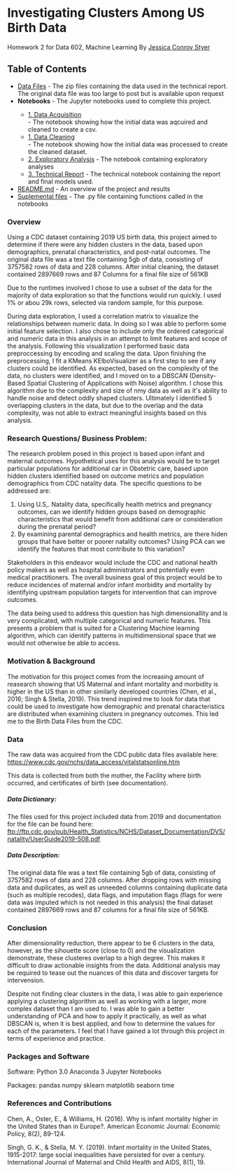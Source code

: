 # Investigating Clusters Among US Birth Data
Homework 2 for Data 602, Machine Learning
By <a href="https://github.com/Jcc329">Jessica Conroy Styer</a>

## Table of Contents

<ul>
  <li><a href="https://github.com/Jcc329/Investigating-Clusters-Among-US-Birth-Data/tree/main/Data%20Files">Data Files</a> - The zip files containing the data used in the technical report. The original data file was too large to post but is available upon request</li>
  <li><b>Notebooks</b> - The Jupyter notebooks used to complete this project.</li>
  <ul>
    <li><a href="https://github.com/Jcc329/Investigating-Clusters-Among-US-Birth-Data/blob/main/Notebooks/Data%20Acquisition.ipynb">1. Data Acquisition</a></li> - The notebook showing how the initial data was aqcuired and cleaned to create a csv.
    <li><a href="https://github.com/Jcc329/Investigating-Clusters-Among-US-Birth-Data/blob/main/Notebooks/Data%20Cleaning.ipynb">1. Data Cleaning</a></li> - The notebook showing how the initial data was processed to create the cleaned dataset.
    <li><a href="https://github.com/Jcc329/Select-the-best-Wine-Predicting-wine-quality/blob/main/Jupyter%20Notebooks/Project%201%20Exploratory%20Analysis%20Updated.ipynb">2. Exploratory Analysis</a> - The notebook containing exploratory analyses </li>
    <li><a href="https://github.com/Jcc329/Select-the-best-Wine-Predicting-wine-quality/blob/main/Jupyter%20Notebooks/Project%201%20Technical%20Notebook%20Updated.ipynb">3. Technical Report</a> - The technical notebook containing the report and final models used.</li>
  </ul>
  <li><a href="https://github.com/Jcc329/Investigating-Clusters-Among-US-Birth-Data/blob/main/README.md">README.md</a> - An overview of the project and results</li> 
  <li><a href="https://github.com/Jcc329/Investigating-Clusters-Among-US-Birth-Data/tree/main/Supplemental%20Files">Suplemental files</a> - The .py file containing functions called in the notebooks</li>
</ul>

### Overview

Using a CDC dataset containing 2019 US birth data, this project aimed to determine if there were any hidden clusters in the data, based upon demographics, prenatal characteristics, and post-natal outcomes. The original data file was a text file containing 5gb of data, consisting of 3757582 rows of data and 228 columns. After initial cleaning, the dataset contained 2897669 rows and 87 Columns for a final file size of 561KB

Due to the runtimes involved I chose to use a subset of the data for the majority of data exploration so that the functions would run quickly. I used 1% or abou 29k rows, selected via random sample, for this purpose.

During data exploration, I used a correlation matrix to visualize the relationships between numeric data. In doing so I was able to perform some initial feature selection. I also chose to include only the ordered categorical and numeric data in this analysis in an attempt to limit features and scope of the analysis. Following this visualization I performed basic data preproccessing by encoding and scaling the data. Upon finishing the preprocessing, I fit a KMeans KElboVisualizer as a first step to see if any clusters could be identified. As expected, based on the complexity of the data, no clusters were identified, and I moved on to a DBSCAN (Density-Based Spatial Clustering of Applications with Noise) algorithm. I chose this algorithm due to the complexity and size of nmy data as well as it's ability to handle noise and detect oddly shaped clusters. Ultimately I identified 5 overlapping clusters in the data, but due to the overlap and the data complexity, was not able to extract meaningful insights based on this analysis. 

### Research Questions/ Business Problem:

The research problem posed in this project is based upon infant and maternal outcomes. Hypothetical uses for this analysis would be to target particular populations for additional car in Obstetric care, based upon hidden clusters identified based on outcome metrics and population demographics from CDC natality data. The specific questions to be addressed are:

1. Using U.S,. Natality data, specifically health metrics and pregnancy outcomes, can we identify hidden groups based on demographic characteristics that would benefit from additional care or consideration during the prenatal period?
2. By examining parental demographics and health metrics, are there hiden groups that have better or poorer natality outcomes? Using PCA can we identify the features that most contribute to this variation?

Stakeholders in this endeavor would include the CDC and national health policy makers as well as hospital administrators and potentially even medical practitioners.
The overall business goal of this project would be to reduce incidences of maternal and/or infant morbidity and mortality by identifying upstream population targets for intervention that can improve outcomes. 

The data being used to address this question has high dimensionallity and is very complicated, with multiple categorical and numeric features. This presents a problem that is suited for a Clustering Machine learning algorithm, which can identify patterns in multidimensional space that we would not otherwise be able to access.

### Motivation & Background

The motivation for this project comes from the increasing amount of reasearch showing that US Maternal and infant mortality and morbidity is higher in the US than in other similarly developed countries (Chen, et al., 2016; Singh & Stella, 2019). This trend inspired me to look for data that could be used to investigate how demographic and prenatal characteristics are distributed when examining clusters in pregnancy outcomes. This led me to the Birth Data Files from the CDC.

### Data

The raw data was acquired from the CDC public data files available here: https://www.cdc.gov/nchs/data_access/vitalstatsonline.htm

This data is collected from both the mother, the Facility where birth occurred, and certificates of birth (see documentation).

##### Data Dictionary:
The files used for this project included data from 2019 and documentation for the file can be found here: ftp://ftp.cdc.gov/pub/Health_Statistics/NCHS/Dataset_Documentation/DVS/natality/UserGuide2019-508.pdf

##### Data Description:
The original data file was a text file containing 5gb of data, consisting of 3757582 rows of data and 228 columns. After dropping rows with missing data and duplicates, as well as unneeded columns containing duplicate data (such as multiple recodes), data flags, and imputation flags (flags for were data was imputed which is not needed in this analysis) the final dataset contained 2897669 rows and 87 columns for a final file size of 561KB. 

### Conclusion
After dimensionality reduction, there appear to be 6 clusters in the data, however, as the sihouette score (close to 0) and the visualization demonstrate, these clusteres overlap to a high degree. This makes it difficult to draw actionable insights from the data. Additional analysis may be required to tease out the nuances of this data and discover targets for intervension.

Despite not finding clear clusters in the data, I was able to gain experience applying a clustering algorithm as well as working with a larger, more complex dataset than I am used to. I was able to gain a better understanding of PCA and how to apply it practically, as well as what DBSCAN is, when it is best applied, and how to determine the values for each of the parameters. I feel that I have gained a lot through this project in terms of experience and practice. 

### Packages and Software
Software:
Python 3.0
Anaconda 3
Jupyter Notebooks

Packages:
pandas
numpy
sklearn
matplotlib
seaborn
time

### References and Contributions

Chen, A., Oster, E., & Williams, H. (2016). Why is infant mortality higher in the United States than in Europe?. American Economic Journal: Economic Policy, 8(2), 89-124.

Singh, G. K., & Stella, M. Y. (2019). Infant mortality in the United States, 1915-2017: large social inequalities have persisted for over a century. International Journal of Maternal and Child Health and AIDS, 8(1), 19.
